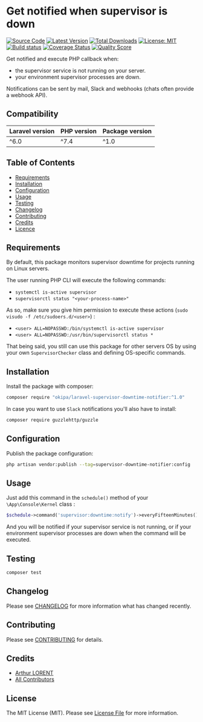 # Get notified when supervisor is down

[![Source Code](https://img.shields.io/badge/source-okipa/laravel--supervisor--downtime--notifier-blue.svg)](https://github.com/Okipa/laravel-supervisor-downtime-notifier)
[![Latest Version](https://img.shields.io/github/release/okipa/laravel-supervisor-downtime-notifier.svg?style=flat-square)](https://github.com/Okipa/laravel-supervisor-downtime-notifier/releases)
[![Total Downloads](https://img.shields.io/packagist/dt/okipa/laravel-supervisor-downtime-notifier.svg?style=flat-square)](https://packagist.org/packages/okipa/laravel-supervisor-downtime-notifier)
[![License: MIT](https://img.shields.io/badge/License-MIT-blue.svg)](https://opensource.org/licenses/MIT)
[![Build status](https://github.com/Okipa/laravel-supervisor-downtime-notifier/workflows/CI/badge.svg)](https://github.com/Okipa/laravel-supervisor-downtime-notifier/actions)
[![Coverage Status](https://coveralls.io/repos/github/Okipa/laravel-supervisor-downtime-notifier/badge.svg?branch=master)](https://coveralls.io/github/Okipa/laravel-supervisor-downtime-notifier?branch=master)
[![Quality Score](https://img.shields.io/scrutinizer/g/Okipa/laravel-supervisor-downtime-notifier.svg?style=flat-square)](https://scrutinizer-ci.com/g/Okipa/laravel-supervisor-downtime-notifier/?branch=master)

Get notified and execute PHP callback when:
* the supervisor service is not running on your server.
* your environment supervisor processes are down.
  
Notifications can be sent by mail, Slack and webhooks (chats often provide a webhook API).

## Compatibility

| Laravel version | PHP version | Package version |
|---|---|---|
| ^6.0 | ^7.4 | ^1.0 |

## Table of Contents
- [Requirements](#requirements)
- [Installation](#installation)
- [Configuration](#configuration)
- [Usage](#usage)
- [Testing](#testing)
- [Changelog](#changelog)
- [Contributing](#contributing)
- [Credits](#credits)
- [Licence](#license)

## Requirements

By default, this package monitors supervisor downtime for projects running on Linux servers.

The user running PHP CLI will execute the following commands:

* `systemctl is-active supervisor`
* `supervisorctl status "<your-process-name>"`

As so, make sure you give him permission to execute these actions (`sudo visudo -f /etc/sudoers.d/<user>`) :

* `<user> ALL=NOPASSWD:/bin/systemctl is-active supervisor`
* `<user> ALL=NOPASSWD:/usr/bin/supervisorctl status *`

That being said, you still can use this package for other servers OS by using your own `SupervisorChecker` class and defining OS-specific commands.

## Installation

Install the package with composer:

```bash
composer require "okipa/laravel-supervisor-downtime-notifier:^1.0"
```

In case you want to use `Slack` notifications you'll also have to install:

```bash
composer require guzzlehttp/guzzle
```

## Configuration
  
Publish the package configuration: 

```bash
php artisan vendor:publish --tag=supervisor-downtime-notifier:config
```

## Usage

Just add this command in the `schedule()` method of your `\App\Console\Kernel` class :

```php
$schedule->command('supervisor:downtime:notify')->everyFifteenMinutes();
```

And you will be notified if your supervisor service is not running, or if your environment supervisor processes are down when the command will be executed.

## Testing

```bash
composer test
```

## Changelog

Please see [CHANGELOG](CHANGELOG.md) for more information what has changed recently.

## Contributing

Please see [CONTRIBUTING](CONTRIBUTING.md) for details.

## Credits

- [Arthur LORENT](https://github.com/okipa)
- [All Contributors](../../contributors)

## License

The MIT License (MIT). Please see [License File](LICENSE.md) for more information.
